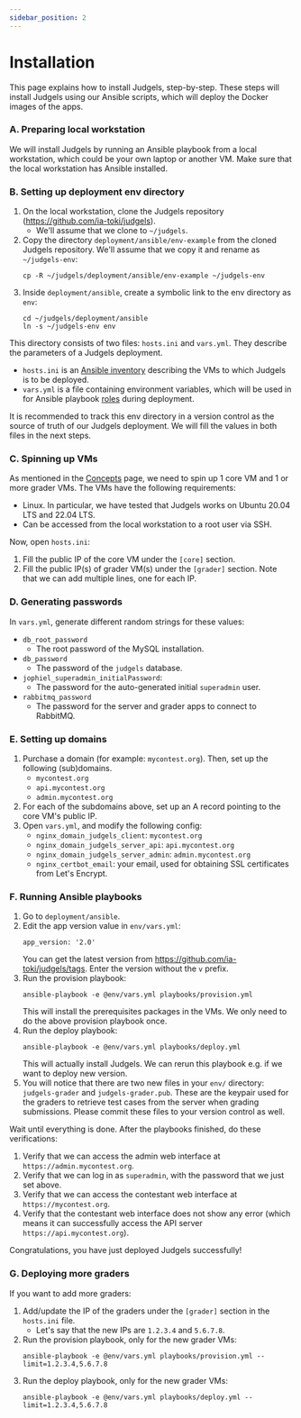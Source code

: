 ```yaml
---
sidebar_position: 2
---
```


# Installation

This page explains how to install Judgels, step-by-step. These steps will install Judgels using our Ansible scripts, which will deploy the Docker images of the apps.

### A. Preparing local workstation

We will install Judgels by running an Ansible playbook from a local workstation, which could be your own laptop or another VM. Make sure that the local workstation has Ansible installed.

### B. Setting up deployment env directory

1. On the local workstation, clone the Judgels repository (https://github.com/ia-toki/judgels).
   - We'll assume that we clone to `~/judgels`.
1. Copy the directory `deployment/ansible/env-example` from the cloned Judgels repository. We'll assume that we copy it and rename as `~/judgels-env`:
   ```
   cp -R ~/judgels/deployment/ansible/env-example ~/judgels-env
   ```
1. Inside `deployment/ansible`, create a symbolic link to the env directory as `env`:
   ```
   cd ~/judgels/deployment/ansible
   ln -s ~/judgels-env env
   ```

This directory consists of two files: `hosts.ini` and `vars.yml`. They describe the parameters of a Judgels deployment.

- `hosts.ini` is an [Ansible inventory](https://docs.ansible.com/ansible/latest/user_guide/intro_inventory.html) describing the VMs to which Judgels is to be deployed.
- `vars.yml` is a file containing environment variables, which will be used in for Ansible playbook [roles](https://github.com/ia-toki/judgels/tree/master/deployment/ansible/roles) during deployment.

It is recommended to track this env directory in a version control as the source of truth of our Judgels deployment. We will fill the values in both files in the next steps.

### C. Spinning up VMs

As mentioned in the [Concepts](/docs/deployment/concepts) page, we need to spin up 1 core VM and 1 or more grader VMs. The VMs have the following requirements:

- Linux. In particular, we have tested that Judgels works on Ubuntu 20.04 LTS and 22.04 LTS.
- Can be accessed from the local workstation to a root user via SSH.

Now, open `hosts.ini`:

1. Fill the public IP of the core VM under the `[core]` section.
1. Fill the public IP(s) of grader VM(s) under the `[grader]` section. Note that we can add multiple lines, one for each IP.

### D. Generating passwords

In `vars.yml`, generate different random strings for these values:

- `db_root_password`
   * The root password of the MySQL installation.
- `db_password`
   * The password of the `judgels` database.
- `jophiel_superadmin_initialPassword`:
   * The password for the auto-generated initial `superadmin` user.
- `rabbitmq_password`
   * The password for the server and grader apps to connect to RabbitMQ.

### E. Setting up domains

1. Purchase a domain (for example: `mycontest.org`). Then, set up the following (sub)domains.
   - `mycontest.org`
   - `api.mycontest.org`
   - `admin.mycontest.org`
1. For each of the subdomains above, set up an A record pointing to the core VM's public IP.
1. Open `vars.yml`, and modify the following config:
   - `nginx_domain_judgels_client`: `mycontest.org`
   - `nginx_domain_judgels_server_api`: `api.mycontest.org`
   - `nginx_domain_judgels_server_admin`: `admin.mycontest.org`
   - `nginx_certbot_email`: your email, used for obtaining SSL certificates from Let's Encrypt.

### F. Running Ansible playbooks

1. Go to `deployment/ansible`.
1. Edit the app version value in `env/vars.yml`:
   ```
   app_version: '2.0'
   ```
   You can get the latest version from https://github.com/ia-toki/judgels/tags. Enter the version without the `v` prefix.
1. Run the provision playbook:
   ```
   ansible-playbook -e @env/vars.yml playbooks/provision.yml
   ```
   This will install the prerequisites packages in the VMs. We only need to do the above provision playbook once.
1. Run the deploy playbook:
   ```
   ansible-playbook -e @env/vars.yml playbooks/deploy.yml
   ```
   This will actually install Judgels. We can rerun this playbook e.g. if we want to deploy new version.
1. You will notice that there are two new files in your `env/` directory: `judgels-grader` and `judgels-grader.pub`. These are the keypair used for the graders to retrieve test cases from the server when grading submissions. Please commit these files to your version control as well.

Wait until everything is done. After the playbooks finished, do these verifications:

1. Verify that we can access the admin web interface at `https://admin.mycontest.org`.
1. Verify that we can log in as `superadmin`, with the password that we just set above.
1. Verify that we can access the contestant web interface at `https://mycontest.org`.
1. Verify that the contestant web interface does not show any error (which means it can successfully access the API server `https://api.mycontest.org`).

Congratulations, you have just deployed Judgels successfully!

### G. Deploying more graders

If you want to add more graders:

1. Add/update the IP of the graders under the `[grader]` section in the `hosts.ini` file.
   - Let's say that the new IPs are `1.2.3.4` and `5.6.7.8`.
1. Run the provision playbook, only for the new grader VMs:
   ```
   ansible-playbook -e @env/vars.yml playbooks/provision.yml --limit=1.2.3.4,5.6.7.8
   ```
1. Run the deploy playbook, only for the new grader VMs:
   ```
   ansible-playbook -e @env/vars.yml playbooks/deploy.yml --limit=1.2.3.4,5.6.7.8
   ```
